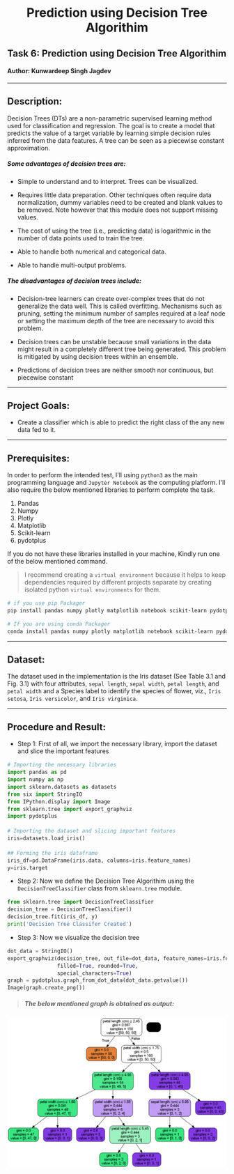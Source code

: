 <h1 align= "center"> Prediction using Decision Tree Algorithim</h1>

## Task 6: Prediction using Decision Tree Algorithim
#### Author: Kunwardeep Singh Jagdev
---
## Description:
Decision Trees (DTs) are a non-parametric supervised learning method used for classification and regression. The goal is to create a model that predicts the value of a target variable by learning simple decision rules inferred from the data features. A tree can be seen as a piecewise constant approximation.

##### Some advantages of decision trees are:

- Simple to understand and to interpret. Trees can be visualized.

- Requires little data preparation. Other techniques often require data normalization, dummy variables need to be created and blank values to be removed. Note however that this module does not support missing values.

- The cost of using the tree (i.e., predicting data) is logarithmic in the number of data points used to train the tree.

- Able to handle both numerical and categorical data.
  
- Able to handle multi-output problems.

##### The disadvantages of decision trees include:

- Decision-tree learners can create over-complex trees that do not generalize the data well. This is called overfitting. Mechanisms such as pruning, setting the minimum number of samples required at a leaf node or setting the maximum depth of the tree are necessary to avoid this problem.

- Decision trees can be unstable because small variations in the data might result in a completely different tree being generated. This problem is mitigated by using decision trees within an ensemble.

- Predictions of decision trees are neither smooth nor continuous, but piecewise constant
---
## Project Goals: 
- Create a classifier which is able to predict the right class of the any new data fed to it.
---
## Prerequisites:
In order to perform the intended test, I'll using `python3` as the main programming language and `Jupyter Notebook` as the computing platform.
I'll also require the below mentioned libraries to perform complete the task.
   1. Pandas
   2. Numpy
   3. Plotly
   4. Matplotlib
   5. Scikit-learn
   6. pydotplus

If you do not have these libraries installed in your machine, Kindly run one of the below mentioned command.
> I recommend creating a `virtual environment` because it helps to keep dependencies required by different projects separate by creating isolated python `virtual environments` for them.

```bash
# if you use pip Packager
pip install pandas numpy plotly matplotlib notebook scikit-learn pydotplus
```
```bash
# If you are using conda Packager
conda install pandas numpy plotly matplotlib notebook scikit-learn pydotplus
```
---
## Dataset:
The dataset used in the implementation is the Iris dataset (See Table 3.1 and Fig. 3.1) with four attributes, `sepal length`, `sepal width`, `petal length`, and `petal width` and a Species label to identify the species of flower, viz., `Iris setosa`, `Iris versicolor`, and `Iris virginica`.

---
## Procedure and Result:

- Step 1:
  First of all, we import the necessary library, import the dataset and slice the important features
```python
# Importing the necessary libraries
import pandas as pd
import numpy as np
import sklearn.datasets as datasets
from six import StringIO  
from IPython.display import Image  
from sklearn.tree import export_graphviz
import pydotplus

# Importing the dataset and slicing important features
iris=datasets.load_iris()

## Forming the iris dataframe
iris_df=pd.DataFrame(iris.data, columns=iris.feature_names)
y=iris.target
```
- Step 2:
  Now we define the Decision Tree Algorithim using the ```DecisionTreeClassifier``` class from ```sklearn.tree``` module.
```python
from sklearn.tree import DecisionTreeClassifier
decision_tree = DecisionTreeClassifier()
decision_tree.fit(iris_df, y)
print('Decision Tree Classifer Created')
```
- Step 3:
  Now we visualize the decision tree
```python
dot_data = StringIO()
export_graphviz(decision_tree, out_file=dot_data, feature_names=iris.feature_names,  
                filled=True, rounded=True,
                special_characters=True)
graph = pydotplus.graph_from_dot_data(dot_data.getvalue())  
Image(graph.create_png())
```
> ##### The below mentioned graph is obtained as output:
![image](./images/output.png)